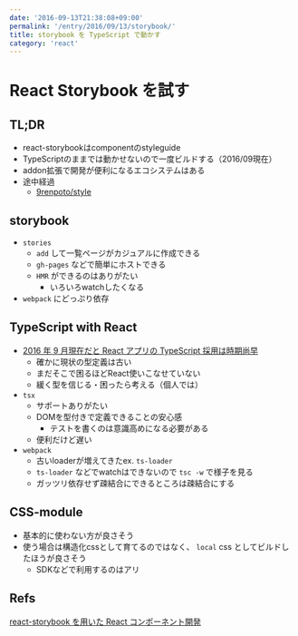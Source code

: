 ```yaml
---
date: '2016-09-13T21:38:08+09:00'
permalink: '/entry/2016/09/13/storybook/'
title: storybook を TypeScript で動かす
category: 'react'
---
```


# React Storybook を試す

## TL;DR

- react-storybookはcomponentのstyleguide
- TypeScriptのままでは動かせないので一度ビルドする（2016/09現在）
- addon拡張で開発が便利になるエコシステムはある
- 途中経過
  - [9renpoto/style](https://github.com/9renpoto/style/tree/aab6f82ccb228a6b56a18223f6f66bf0f3bd78b1)

## storybook

- `stories`
  - `add` して一覧ページがカジュアルに作成できる
  - `gh-pages` などで簡単にホストできる
  - `HMR` ができるのはありがたい
    - いろいろwatchしたくなる
- `webpack` にどっぷり依存

## TypeScript with React

- [2016 年 9 月現在だと React アプリの TypeScript 採用は時期尚早](https://gfx.hatenablog.com/entry/2016/09/12/162055)
  - 確かに現状の型定義は古い
  - まだそこで困るほどReact使いこなせていない
  - 緩く型を信じる・困ったら考える（個人では）
- `tsx`
  - サポートありがたい
  - DOMを型付きで定義できることの安心感
    - テストを書くのは意識高めになる必要がある
  - 便利だけど遅い
- `webpack`
  - 古いloaderが増えてきたex. `ts-loader`
  - `ts-loader` などでwatchはできないので `tsc -w` で様子を見る
  - ガッツリ依存せず疎結合にできるところは疎結合にする

## CSS-module

- 基本的に使わない方が良さそう
- 使う場合は構造化cssとして育てるのではなく、 `local` css
  としてビルドしたほうが良さそう
  - SDKなどで利用するのはアリ

## Refs

[react-storybook を用いた React コンポーネント開発](https://developer.hatenastaff.com/entry/2016/04/14/150000)
